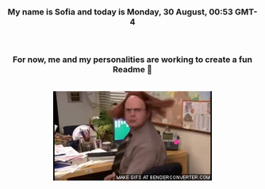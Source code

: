 


<div align="center">
<h3 >My name is Sofia and today is Monday, 30 August, 00:53 GMT-4</h3><br>
<h3 >For now, me and my personalities are working to create a fun Readme 👋
</h3><br>
<img src='img/dwight.gif' alt='working...'/>
</div>
